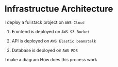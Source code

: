 # Infrastructue Architecture

I deploy a fullstack project on `AWS Cloud`

1. Frontend is deployed on `AWS S3 Bucket`

2. API is deployed on `AWS Elastic beanstalk`

3. Database is deployed on `AWS RDS`

I make a diagram How does this process work
